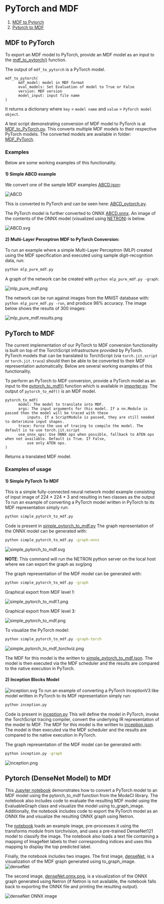 # PyTorch and MDF

1. [MDF to Pytorch](#MDF-to-PyTorch)
2. [Pytorch to MDF](#PyTorch-to-MDF)

## MDF to PyTorch

To export an MDF model to PyTorch, provide an MDF model as an input to the [mdf_to_pytorch()](https://mdf.readthedocs.io/en/latest/api/_autosummary/modeci_mdf.interfaces.pytorch.exporter.mdf_to_pytorch.html#modeci_mdf.interfaces.pytorch.exporter.mdf_to_pytorch) function.

The output of `mdf_to_pytorch` is a PyTorch model.

```
mdf_to_pytorch(
      mdf_model: model in MDF format
      eval_models: Set Evaluation of model to True or False
      version: MDF version
      model_input: input file name
)
```

It returns a dictionary where `key` = `model name` and `value` = `PyTorch model object`.

A test script demonstrating conversion of MDF model to PyTorch is at [MDF_to_PyTorch.py](/examples/PyTorch/MDF_PyTorch/MDF_to_PyTorch.py). This converts multiple MDF models to their respective PyTorch models. The converted models are available in folder: [MDF_PyTorch](/examples/PyTorch/MDF_PyTorch).

### Examples

Below are some working examples of this functionality.

#### 1) Simple ABCD example

We convert one of the sample MDF examples [ABCD.json](../MDF/ABCD.json):

![ABCD](../MDF/images/abcd.png)

This is converted to PyTorch and can be seen here: [ABCD_pytorch.py](MDF_PyTorch/ABCD_pytorch.py).

The PyTorch model is further converted to ONNX [ABCD.onnx](MDF_PyTorch/ABCD.onnx). An image of the contents of the ONNX model (visualized using [NETRON](https://netron.app/)) is below.

![ABCD.svg](ABCD.svg)
<!-- this representation was produced from https://netron.app/ by uploading the ONNX model and exporting the svg-->

#### 2) Multi-Layer Perceptron MDF to PyTorch Conversion:

  To run an example where a simple Multi-Layer Perceptron (MLP) created using the MDF specification and executed using sample digit-recognition data, run:

  ```bash
  python mlp_pure_mdf.py
  ```

A graph of the network can be created with `python mlp_pure_mdf.py -graph`:

  ![mlp_pure_mdf.png](mlp_pure_mdf.png)

The network can be run against images from the MNIST database with: `python mlp_pure_mdf.py -run`, and produce 98% accuracy. The image below shows the results of 300 images:

  ![mlp_pure_mdf.results.png](mlp_pure_mdf.results.png)




## PyTorch to MDF

The current implementation of our PyTorch to MDF conversion functionality is built
on top of the TorchScript infrastructure provided by PyTorch. PyTorch models that
can be translated to TorchScript (via `torch.jit.script` or `torch.jit.trace`) should
then be able to be converted to their MDF representation automatically. Below are
several working examples of this functionality.

To perform an PyTorch to MDF conversion, provide a PyTorch model as an input to the [pytorch_to_mdf()](https://mdf.readthedocs.io/en/latest/api/_autosummary/modeci_mdf.interfaces.pytorch.importer.pytorch_to_mdf.html#modeci_mdf.interfaces.pytorch.importer.pytorch_to_mdf) function
which is available in [importer.py](/src/modeci_mdf/interfaces/pytorch/importer.py). The output of `pytorch_to_mdf()` is an MDF model.

```
pytorch_to_mdf(
      model: The model to translate into MDF.
      args: The input arguments for this model. If a nn.Module is passed then the model will be traced with these
          inputs. If a ScriptModule is passed, they are still needed to deterimine input shapes.
      trace: Force the use of tracing to compile the model. The default is to use torch.jit.script
      use_onnx_ops: Use ONNX ops when possible, fallback to ATEN ops when not available. Default is True. If False,
          use only ATEN ops.
)
```
Returns a translated MDF model.

### Examples of usage

#### 1) Simple PyTorch To MDF

This is a simple fully-connected neural network model example consisting of input image of 224 * 224 * 3 and resulting in two classes as the output
  To run an example of converting a PyTorch model written in PyTorch to its MDF representation simply run:

  ```bash
  python simple_pytorch_to_mdf.py
  ```
  Code is present in [simple_pytorch_to_mdf.py](simple_pytorch_to_mdf.py)
  The graph representation of the ONNX model can be generated with:
  ```bash
  python simple_pytorch_to_mdf.py -graph-onnx
  ```

  ![simple_pytorch_to_mdf.svg](simple_pytorch_to_mdf.svg)


  **NOTE**: This command will run the NETRON python server on the local host where we can export the graph as svg/png

  The graph representation of the MDF model can be generated with:
  ```bash
  python simple_pytorch_to_mdf.py -graph
  ```

Graphical export from MDF level 1:

![simple_pytorch_to_mdf.1.png](simple_pytorch_to_mdf.1.png)

Graphical export from MDF level 3:

![simple_pytorch_to_mdf.png](simple_pytorch_to_mdf.png)

To visualize the PyTorch model:
  ```bash
  python simple_pytorch_to_mdf.py -graph-torch
  ```

![simple_pytorch_to_mdf_torchviz.png](simple_pytorch_to_mdf_torchviz.png)

The MDF for this model is the written to [simple_pytorch_to_mdf.json](simple_pytorch_to_mdf.json). The model is then executed
via the MDF scheduler and the results are compared to the native execution in PyTorch.

#### 2) Inception Blocks Model

  ![inception.svg](inception.svg)
  To run an example of converting a PyTorch InceptionV3 like model written in PyTorch to its MDF representation simply run:

  ```bash
  python inception.py
  ```
  Code is present in [inception.py](inception.py)
  This will define the model in PyTorch, invoke the TorchScript tracing compiler,
  convert the underlying IR representation of the model to MDF. The MDF for this
  model is the written to [inception.json](inception.json). The model is then executed
  via the MDF scheduler and the results are compared to the native execution in PyTorch.

  The graph representation of the MDF model can be generated with:

  ```bash
  python inception.py -graph
  ```

![inception.png](inception.png)

<!--  Not yet working !
3. A DDM A model that simulates a simple noisy drift diffusion model using Euler-Maruyama integration. This is implemented without performance in mind. [pytorch_ddm.py](pytorch_ddm.py) is converted to [ddm.json](ddm.json)

    <p align="center"><img alt="DDM mdf" src="ddm.png"/></p>
    Conversion to MDF: TODO...
-->

## Pytorch (DenseNet Model) to MDf

This [Jupyter notebook](..\PyTorch\PyTorch_MDF\pytorch_densenet_mdf_examples.ipynb) demonstrates how to convert a PyTorch model to an MDF model using the pytorch_to_mdf function from the ModeCI library. The notebook also includes code to evaluate the resulting MDF model using the EvaluableGraph class and visualize the model using to_graph_image. Additionally, the notebook includes code to export the PyTorch model as an ONNX file and visualize the resulting ONNX graph using Netron.

The [notebook](..\PyTorch\PyTorch_MDF\pytorch_densenet_mdf_examples.ipynb) loads an example image, pre-processes it using the transforms module from torchvision, and uses a pre-trained DenseNet121 model to classify the image. The notebook also loads a text file containing a mapping of ImageNet labels to their corresponding indices and uses this mapping to display the top predicted label.

Finally, the notebook includes two images. The first image, [denseNet](../PyTorch/PyTorch_MDF/denseNet.png), is a visualization of the MDF graph generated using to_graph_image.
![denseNet](../PyTorch/PyTorch_MDF/denseNet.png)

The second image, [denseNet.onnx.png](../PyTorch/PyTorch_MDF/denseNet.onnx.png), is a visualization of the ONNX graph generated using Netron (if Netron is not available, the notebook falls back to exporting the ONNX file and printing the resulting output).

![denseNet ONNX image](../PyTorch/PyTorch_MDF/denseNet.onnx.png)